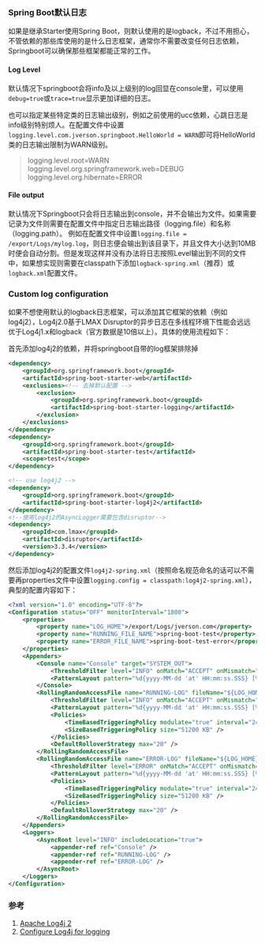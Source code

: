 
### Spring Boot默认日志

如果是继承Starter使用Spring Boot，则默认使用的是logback，不过不用担心，不管依赖的那些库使用的是什么日志框架，通常你不需要改变任何日志依赖，Springboot可以确保那些框架都能正常的工作。

#### Log Level

默认情况下springboot会将info及以上级别的log回显在console里，可以使用`debug=true`或`trace=true`显示更加详细的日志。

也可以指定某些特定类的日志输出级别，例如之前使用的ucc依赖，心跳日志是info级别特别烦人。在配置文件中设置`logging.level.com.jverson.springboot.HelloWorld = WARN`即可将HelloWorld类的日志输出限制为WARN级别。

> logging.level.root=WARN    
logging.level.org.springframework.web=DEBUG    
logging.level.org.hibernate=ERROR    

#### File output

默认情况下Springboot只会将日志输出到console，并不会输出为文件。如果需要记录为文件则需要在配置文件中指定日志输出路径（logging.file）和名称（logging.path）。
例如在配置文件中设置`logging.file = /export/Logs/mylog.log`，则日志便会输出到该目录下，并且文件大小达到10MB时便会自动分割。但是发现这样并没有办法将日志按照Level输出到不同的文件中，如果想实现则需要在classpath下添加`logback-spring.xml`（推荐）或`logback.xml`配置文件。


### Custom log configuration

如果不想使用默认的logback日志框架，可以添加其它框架的依赖（例如log4j2），Log4j2.0基于LMAX Disruptor的异步日志在多线程环境下性能会远远优于Log4j1.x和logback（官方数据是10倍以上）。具体的使用流程如下：

首先添加log4j2的依赖，并将springboot自带的log框架排除掉

```xml
<dependency>
	<groupId>org.springframework.boot</groupId>
	<artifactId>spring-boot-starter-web</artifactId>
	<exclusions><!-- 去掉默认配置 -->
		<exclusion>
			<groupId>org.springframework.boot</groupId>
			<artifactId>spring-boot-starter-logging</artifactId>
		</exclusion>
	</exclusions>
</dependency>
<dependency>
	<groupId>org.springframework.boot</groupId>
	<artifactId>spring-boot-starter-test</artifactId>
	<scope>test</scope>
</dependency>

<!-- use log4j2 -->
<dependency>
	<groupId>org.springframework.boot</groupId>
	<artifactId>spring-boot-starter-log4j2</artifactId>
</dependency>
<!--使用log4j2的AsyncLogger需要包含disruptor-->
<dependency>
	<groupId>com.lmax</groupId>
	<artifactId>disruptor</artifactId>
	<version>3.3.4</version>
</dependency>
```

然后添加log4j2的配置文件`log4j2-spring.xml`（按照命名规范命名的话可以不需要再properties文件中设置`logging.config = classpath:log4j2-spring.xml`），典型的配置内容如下：

```xml
<?xml version="1.0" encoding="UTF-8"?>
<Configuration status="OFF" monitorInterval="1800">
	<properties>
		<property name="LOG_HOME">/export/Logs/jverson.com</property>
		<property name="RUNNING_FILE_NAME">spring-boot-test</property>
		<property name="ERROR_FILE_NAME">spring-boot-test-error</property>
	</properties>
	<Appenders>
		<Console name="Console" target="SYSTEM_OUT">
			<ThresholdFilter level="INFO" onMatch="ACCEPT" onMismatch="DENY"/>
			<PatternLayout pattern="%d{yyyy-MM-dd 'at' HH:mm:ss.SSS} [%t] %-5level %class{36} [%L] [%M] - %msg%xEx%n" />
		</Console>
		<RollingRandomAccessFile name="RUNNING-LOG" fileName="${LOG_HOME}/${RUNNING_FILE_NAME}.log" filePattern="${LOG_HOME}/${RUNNING_FILE_NAME}_%d{yyyy-MM-dd}_%i.log">
			<ThresholdFilter level="INFO" onMatch="ACCEPT" onMismatch="DENY"/>
			<PatternLayout pattern="%d{yyyy-MM-dd 'at' HH:mm:ss.SSS} [%t] %-5level %class{36} [%L] [%M] - %msg%xEx%n" />
			<Policies>
				<TimeBasedTriggeringPolicy modulate="true" interval="24" />
				<SizeBasedTriggeringPolicy size="51200 KB" />
			</Policies>
			<DefaultRolloverStrategy max="20" />
		</RollingRandomAccessFile>
		<RollingRandomAccessFile name="ERROR-LOG" fileName="${LOG_HOME}/${ERROR_FILE_NAME}.log" filePattern="${LOG_HOME}/${ERROR_FILE_NAME}_%d{yyyy-MM-dd}_%i.log">
			<ThresholdFilter level="ERROR" onMatch="ACCEPT" onMismatch="DENY"/>
			<PatternLayout pattern="%d{yyyy-MM-dd 'at' HH:mm:ss.SSS} [%t] %-5level %class{36} [%L] [%M] - %msg%xEx%n" />
			<Policies>
				<TimeBasedTriggeringPolicy modulate="true" interval="24" />
				<SizeBasedTriggeringPolicy size="51200 KB" />
			</Policies>
			<DefaultRolloverStrategy max="20" />
		</RollingRandomAccessFile>
	</Appenders>
	<Loggers>
		<AsyncRoot level="INFO" includeLocation="true">
			<appender-ref ref="Console" />
			<appender-ref ref="RUNNING-LOG" />
			<appender-ref ref="ERROR-LOG" />
		</AsyncRoot>
	</Loggers>
</Configuration>
```

### 参考

1. [Apache Log4j 2](https://logging.apache.org/log4j/2.x/)
2. [Configure Log4j for logging](http://docs.spring.io/spring-boot/docs/1.5.1.RELEASE/reference/htmlsingle/#howto-configure-log4j-for-logging)